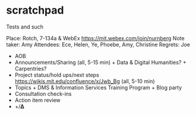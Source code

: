 # scratchpad
Tests and such

Place: Rotch, 7-134a & WebEx https://mit.webex.com/join/nurnberg
Note taker: Amy
Attendees: Ece, Helen, Ye, Phoebe, Amy, Christine
Regrets: Joe
 
- AOB
- Announcements/Sharing (all, 5-15 min)
          + Data & Digital Humanities?
          + Carpentries?
- Project status/hold ups/next steps https://wikis.mit.edu/confluence/x/Jwb_Bg (all, 5-10 min)
- Topics
          + DMS & Information Services Training Program
          + Blog party
- Consultation check-ins
- Action item review
- +/𝚫
